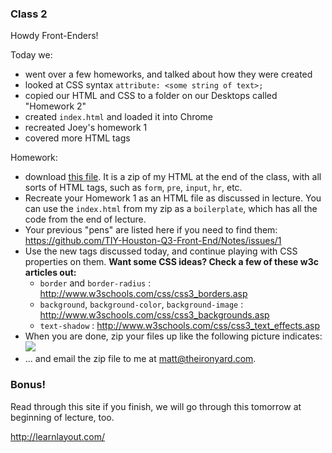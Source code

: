 ### Class 2

Howdy Front-Enders!

Today we:

- went over a few homeworks, and talked about how they were created
- looked at CSS syntax
	`attribute: <some string of text>;`
- copied our HTML and CSS to a folder on our Desktops called "Homework 2"
- created `index.html` and loaded it into Chrome
- recreated Joey's homework 1
- covered more HTML tags

Homework:

- download [this file](http://cl.ly/2b030w1C1Z3k/Homework%202.zip). It is a zip of my HTML at the end of the class, with all sorts of HTML tags, such as `form`, `pre`, `input`, `hr`, etc.
- Recreate your Homework 1 as an HTML file as discussed in lecture. You can use the `index.html` from my zip as a `boilerplate`, which has all the code from the end of lecture.
- Your previous "pens" are listed here if you need to find them: https://github.com/TIY-Houston-Q3-Front-End/Notes/issues/1
- Use the new tags discussed today, and continue playing with CSS properties on them.
	**Want some CSS ideas? Check a few of these w3c articles out:**
	- `border` and `border-radius` : http://www.w3schools.com/css/css3_borders.asp
	- `background`, `background-color`, `background-image` : http://www.w3schools.com/css/css3_backgrounds.asp
	- `text-shadow` : http://www.w3schools.com/css/css3_text_effects.asp
- When you are done, zip your files up like the following picture indicates: ![](http://cl.ly/image/1Q142C452Y0I/Screen%20Shot%202014-06-10%20at%201.33.19%20PM.png)
- ... and email the zip file to me at [matt@theironyard.com](mailto:matt@theironyard.com).

### Bonus!

Read through this site if you finish, we will go through this tomorrow at beginning of lecture, too.

http://learnlayout.com/